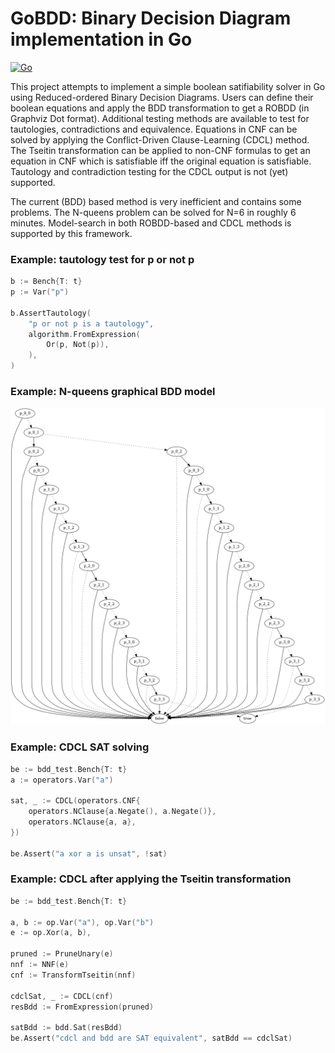 # GoBDD: Binary Decision Diagram implementation in Go

[![Go](https://github.com/timbeurskens/gobdd/actions/workflows/go.yml/badge.svg)](https://github.com/timbeurskens/gobdd/actions/workflows/go.yml)

This project attempts to implement a simple boolean satifiability solver in Go using Reduced-ordered Binary Decision Diagrams.
Users can define their boolean equations and apply the BDD transformation to get a ROBDD (in Graphviz Dot format).
Additional testing methods are available to test for tautologies, contradictions and equivalence.
Equations in CNF can be solved by applying the Conflict-Driven Clause-Learning (CDCL) method.
The Tseitin transformation can be applied to non-CNF formulas to get an equation in CNF which is satisfiable iff the original equation is satisfiable.
Tautology and contradiction testing for the CDCL output is not (yet) supported.

The current (BDD) based method is very inefficient and contains some problems. The N-queens problem can be solved for N=6 in roughly 6 minutes.
Model-search in both ROBDD-based and CDCL methods is supported by this framework.

### Example: tautology test for p or not p

```go
b := Bench{T: t}
p := Var("p")

b.AssertTautology(
    "p or not p is a tautology",
    algorithm.FromExpression(
        Or(p, Not(p)),
    ),
)
```

### Example: N-queens graphical BDD model

![n-queens model](doc/images/bdd.dot.png)

### Example: CDCL SAT solving

```go
be := bdd_test.Bench{T: t}
a := operators.Var("a")

sat, _ := CDCL(operators.CNF{
    operators.NClause{a.Negate(), a.Negate()},
    operators.NClause{a, a},
})

be.Assert("a xor a is unsat", !sat)
```

### Example: CDCL after applying the Tseitin transformation

```go
be := bdd_test.Bench{T: t}

a, b := op.Var("a"), op.Var("b")
e := op.Xor(a, b),

pruned := PruneUnary(e)
nnf := NNF(e)
cnf := TransformTseitin(nnf)

cdclSat, _ := CDCL(cnf)
resBdd := FromExpression(pruned)

satBdd := bdd.Sat(resBdd)
be.Assert("cdcl and bdd are SAT equivalent", satBdd == cdclSat)
```